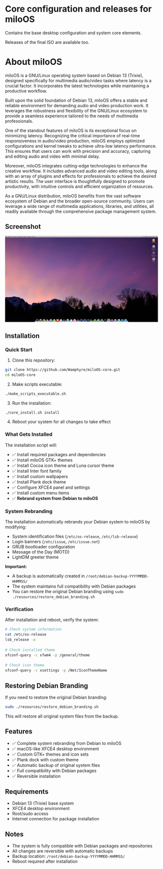 # Core configuration and releases for miloOS

Contains the base desktop configuration and system core elements.

Releases of the final ISO are available too.

# About miloOS

miloOS is a GNU/Linux operating system based on Debian 13 (Trixie), designed specifically for multimedia audio/video tasks where latency is a crucial factor. It incorporates the latest technologies while maintaining a productive workflow.

Built upon the solid foundation of Debian 13, miloOS offers a stable and reliable environment for demanding audio and video production work. It leverages the robustness and flexibility of the GNU/Linux ecosystem to provide a seamless experience tailored to the needs of multimedia professionals.

One of the standout features of miloOS is its exceptional focus on minimizing latency. Recognizing the critical importance of real-time responsiveness in audio/video production, miloOS employs optimized configurations and kernel tweaks to achieve ultra-low latency performance. This ensures that users can work with precision and accuracy, capturing and editing audio and video with minimal delay.

Moreover, miloOS integrates cutting-edge technologies to enhance the creative workflow. It includes advanced audio and video editing tools, along with an array of plugins and effects for professionals to achieve the desired artistic results. The user interface is thoughtfully designed to promote productivity, with intuitive controls and efficient organization of resources.

As a GNU/Linux distribution, miloOS benefits from the vast software ecosystem of Debian and the broader open-source community. Users can leverage a wide range of multimedia applications, libraries, and utilities, all readily available through the comprehensive package management system.

## Screenshot

![Screenshot](https://github.com/Wamphyre/miloOS-core/blob/main/miloOS-desktop.png)

## Installation

### Quick Start

1. Clone this repository:
```bash
git clone https://github.com/Wamphyre/miloOS-core.git
cd miloOS-core
```

2. Make scripts executable:
```bash
./make_scripts_executable.sh
```

3. Run the installation:
```bash
./core_install.sh install
```

4. Reboot your system for all changes to take effect

### What Gets Installed

The installation script will:
- ✅ Install required packages and dependencies
- ✅ Install miloOS GTK+ themes
- ✅ Install Cocoa icon theme and Luna cursor theme
- ✅ Install Inter font family
- ✅ Install custom wallpapers
- ✅ Install Plank dock theme
- ✅ Configure XFCE4 panel and settings
- ✅ Install custom menu items
- ✅ **Rebrand system from Debian to miloOS**

### System Rebranding

The installation automatically rebrands your Debian system to miloOS by modifying:
- System identification files (`/etc/os-release`, `/etc/lsb-release`)
- Login banners (`/etc/issue`, `/etc/issue.net`)
- GRUB bootloader configuration
- Message of the Day (MOTD)
- LightDM greeter theme

**Important:** 
- A backup is automatically created in `/root/debian-backup-YYYYMMDD-HHMMSS/`
- The system maintains full compatibility with Debian packages
- You can restore the original Debian branding using `sudo ./resources/restore_debian_branding.sh`

### Verification

After installation and reboot, verify the system:

```bash
# Check system information
cat /etc/os-release
lsb_release -a

# Check installed theme
xfconf-query -c xfwm4 -p /general/theme

# Check icon theme
xfconf-query -c xsettings -p /Net/IconThemeName
```

## Restoring Debian Branding

If you need to restore the original Debian branding:

```bash
sudo ./resources/restore_debian_branding.sh
```

This will restore all original system files from the backup.

## Features

- ✅ Complete system rebranding from Debian to miloOS
- ✅ macOS-like XFCE4 desktop environment
- ✅ Custom GTK+ themes and icon sets
- ✅ Plank dock with custom theme
- ✅ Automatic backup of original system files
- ✅ Full compatibility with Debian packages
- ✅ Reversible installation

## Requirements

- Debian 13 (Trixie) base system
- XFCE4 desktop environment
- Root/sudo access
- Internet connection for package installation

## Notes

* The system is fully compatible with Debian packages and repositories
* All changes are reversible with automatic backups
* Backup location: `/root/debian-backup-YYYYMMDD-HHMMSS/`
* Reboot required after installation

